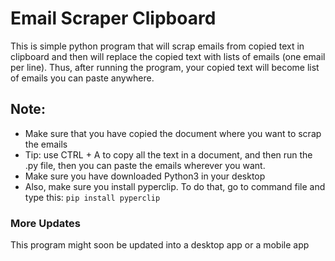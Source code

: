 # Email Scraper Clipboard
This is simple python program that will scrap emails from copied text in clipboard
and then will replace the copied text with lists of emails (one email per line).
Thus, after running the program, your copied text will become list of emails you can paste anywhere.

## Note:
- Make sure that you have copied the document where you want to scrap the emails
- Tip: use CTRL + A to copy all the text in a document, and then run the .py file, then you can paste the emails wherever you want.
- Make sure you have downloaded Python3 in your desktop
- Also, make sure you install pyperclip. To do that, go to command file and type this:
  `pip install pyperclip`

### More Updates
This program might soon be updated into a desktop app or a mobile app
